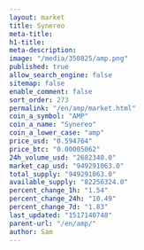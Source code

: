 ```yaml
---
layout: market
title: Synereo
meta-title: 
h1-title: 
meta-description: 
image: "/media/350825/amp.png"
published: true
allow_search_engine: false
sitemap: false
enable_comment: false
sort_order: 273
permalink: "/en/amp/market.html"
coin_a_symbol: "AMP"
coin_a_name: "Synereo"
coin_a_lower_case: "amp"
price_usd: "0.594764"
price_btc: "0.00005062"
24h_volume_usd: "2682340.0"
market_cap_usd: "949291063.0"
total_supply: "949291063.0"
available_supply: "82256324.0"
percent_change_1h: "1.54"
percent_change_24h: "10.49"
percent_change_7d: "1.83"
last_updated: "1517140748"
parent-url: "/en/amp/"
author: Sam
---
```



